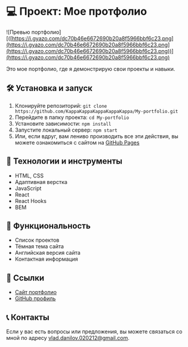 # 💻 Проект: Мое протфолио

![Превью портфолио][([https://i.gyazo.com/dc70b46e6672690b20a8f5966bbf6c23.png](https://i.gyazo.com/dc70b46e6672690b20a8f5966bbf6c23.png](https://i.gyazo.com/dc70b46e6672690b20a8f5966bbf6c23.png))](https://i.gyazo.com/dc70b46e6672690b20a8f5966bbf6c23.png)

Это мое портфолио, где я демонстрирую свои проекты и навыки.

## 🛠️ Установка и запуск

1. Клонируйте репозиторий: `git clone https://github.com/KappaKappaKappaKappaKappa/My-portfolio.git`
2. Перейдите в папку проекта: `cd My-portfolio`
3. Установите зависимости: `npm install`
4. Запустите локальный сервер: `npm start`
5. Или, если вдруг, вам лениво производить все эти действия, вы можете ознакомиться с сайтом на [GitHub Pages](https://kappakappakappakappakappa.github.io/My-portfolio/)

## 🔧 Технологии и инструменты

- HTML, CSS
- Адаптивная верстка
- JavaScript
- React
- React Hooks
- BEM

## 💫 Функциональность

- Список проектов
- Тёмная тема сайта
- Английская версия сайта
- Контактная информация

## 🔗 Ссылки

- [Сайт портфолио](https://kappakappakappakappakappa.github.io/My-portfolio/)
- [GitHub профиль](https://github.com/KappaKappaKappaKappaKappa)

## 📞 Контакты

Если у вас есть вопросы или предложения, вы можете связаться со мной по адресу vlad.danilov.020212@gmail.com.
